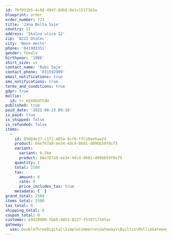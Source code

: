 ```yaml
---
id: 76f831b5-4c68-4947-8db8-8e1c15171b3a
blueprint: order
order_number: 773
title: 'Jana Bolta Saje'
country: SI
address: 'Skalna ulica 12'
zip: '8222 Otočec'
city: 'Novo mesto'
phone: '041903351'
gender: female
birthyear: '1986'
shirt_size: xs
contact_name: 'Robi Saje'
contact_phone: '031592909'
email_notifications: true
sms_notifications: true
terms_and_conditions: true
gdpr: true
mollie:
  id: tr_mXeAXdTtdU
published: true
paid_date: '2022-08-23 09:16'
is_paid: true
is_shipped: false
is_refunded: false
items:
  -
    id: 85684e37-c1f1-403a-9cf0-ffc10ee5aa2d
    product: 66e767a9-ee34-4dc4-8681-d09bb59f0cf5
    variant:
      variant: 6.5km
      product: 66e767a9-ee34-4dc4-8681-d09bb59f0cf5
    quantity: 1
    total: 2500
    tax:
      amount: 0
      rate: 0
      price_includes_tax: true
    metadata: {  }
grand_total: 2500
items_total: 2500
tax_total: 0
shipping_total: 0
coupon_total: 0
customer: e9420000-fbb8-4051-8227-f53971734fac
gateway:
  use: DoubleThreeDigital\SimpleCommerce\Gateways\Builtin\MollieGateway
---
```

